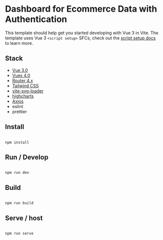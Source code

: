 # Dashboard for Ecommerce Data with Authentication

This template should help get you started developing with Vue 3 in Vite. The template uses Vue 3 `<script setup>` SFCs, check out the [script setup docs](https://v3.vuejs.org/api/sfc-script-setup.html#sfc-script-setup) to learn more.

## Stack

-   [Vue 3.0](https://v3.vuejs.org/)
-   [Vuex 4.0](https://vuex.vuejs.org)
-   [Router 4.x](https://router.vuejs.org/)
-   [Tailwind CSS](https://router.vuejs.org/)
-   [vite-svg-loader](https://github.com/jpkleemans/vite-svg-loader#readme)
-   [highcharts](https://www.highcharts.com/)
-   [Axios](https://github.com/axios/axios)
-   eslint
-   prettier

## Install

```

npm install

```

## Run / Develop

```

npm run dev

```

## Build

```

npm run build

```

## Serve / host

```

npm run serve

```
